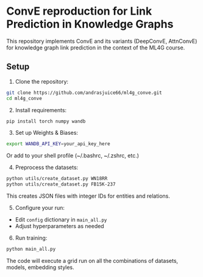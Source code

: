 # ConvE reproduction for Link Prediction in Knowledge Graphs

This repository implements ConvE and its variants (DeepConvE, AttnConvE) for knowledge graph link prediction in the context of the ML4G course.

## Setup

1. Clone the repository:
```bash
git clone https://github.com/andrasjuice66/ml4g_conve.git
cd ml4g_conve
```

2. Install requirements:
```bash
pip install torch numpy wandb
```

3. Set up Weights & Biases:
```bash
export WANDB_API_KEY=your_api_key_here
```
Or add to your shell profile (~/.bashrc, ~/.zshrc, etc.)

4. Preprocess the datasets:
```bash
python utils/create_dataset.py WN18RR
python utils/create_dataset.py FB15K-237
```
This creates JSON files with integer IDs for entities and relations.

5. Configure your run:
- Edit `config` dictionary in `main_all.py`
- Adjust hyperparameters as needed

6. Run training:
```bash
python main_all.py
```

The code will execute a grid run on all the combinations of datasets, models, embedding styles.

